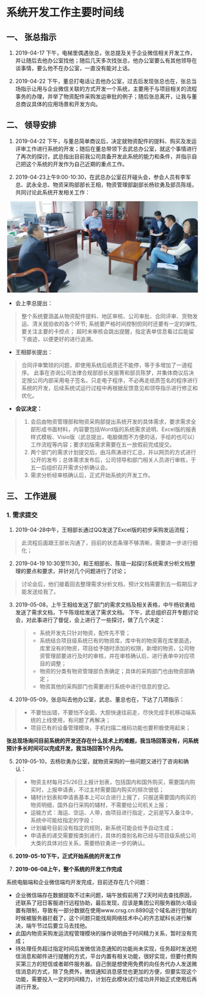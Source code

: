 # 系统开发工作主要时间线

## 一、 张总指示

1. 2019-04-17 下午，电梯里偶遇张总，张总提及关于企业微信相关开发工作，并让随后去他办公室找他；随后几天多次找张总，他办公室要么有其他领导在谈事情，要么他不在办公室，一直没有能对上话。

2. 2019-04-22 下午，董总打电话让去他办公室，过去后发现张总也在，张总当场指示让用与企业微信关联的方式开发一个系统，主要用于与项目相关的流程事务的办理，并举了物资配件采购发运审批的例子；随后张总离开，让我与董总商议具体的应用场景和开发方向。

## 二、 领导安排

1. 2019-04-22 下午，与董总简单商议后，决定就物资配件的提料、购买及发运评审工作进行系统的开发；随后在董总带领下去武总办公室，就这个事情进行了再次的探讨，武总指出目前我公司具备开发此系统的能力和条件，并指示自己把这个系统的开发作为自己近期的重点工作。

2. 2019-04-23上午9:00-10:30，在武总办公室召开碰头会，参会人员有李军总、武永全总、物资采购部部长王相，物资管理部副部长杨钦勇及部员陈瑶，共同讨论此系统开发相关工作：

<p align="center"><img src="/brief_meeting_190423.jpg" width="500">

- 会上李总提出：
> 整个系统要涵盖从物资配件提料、地区审核、公司审批、合同评审、货物发运、清关就验收的各个环节;
> 系统要严格时间控制但同时还要有一定的弹性,要关注主要的卡控点；
> 超时未审核会跳出提醒，指定表单信息看过后能留下痕迹，以便更好的进行追溯。

- 王相部长提出：
> 合同评审繁琐的问题，即使用系统后纸质还不能停，等于多增加了一道程序。
> 此事在咨询公司法律合规部部长吴振箐和部员陈梦，并集体商议后决定按公司内部采用电子签名，只走电子程序，不必再走纸质签名的程序进行系统的开发，后续系统试运行过程中再根据反馈意见和领导指示进行修正和优化。

- **会议决定：**

> 1. 会后由物资管理部和物资采购部提出系统开发的具体需求，要求需求全部形成书面材料，内容要包括Word版的系统需求说明、Excel版的报表样式模板、Visio版（武总提出，电脑做图不方便的话，手绘的也可以）工作流程等内容；要求初版需求需要在五一放假前完成提交。
> 2. 两个部门的需求计划提交后，由冯燕涛进行汇总，并以网页的方式进行公开的发布；总体需求发布后，公司领导和部门相关人员进行审核，于五一后组织召开需求分析确认会。
> 3. 需求分析经审核确认后，正式开始系统的开发工作。

## 三、 工作进展
  
### 1. 需求提交

1. 2019-04-28中午，王相部长通过QQ发送了Excel版的初步采购发运流程；
> 此流程后面跟王部长沟通了，目前的状态条理不够清晰，需要进一步进行细化；

2. 2019-04-19 10:30至11:30，和王相部长、陈瑶一起探讨系统需求分析文档整理的要点和要求，并针对几个问题进行了讨论；
> 讨论会后，他们接着回去整理需求分析文档，预计文档需要到五一假期后才能发送给我了。

3. 2019-05-08，上午王相给发送了部门的需求文档及相关表格，中午杨钦勇给发送了需求文档，下午陈瑶给发送了需求文档。
   下午，武总组织召开专题讨论会，对此事进行了督促，会上进行了一些探讨，做了几个决定：
   >- 系统开发先只针对物资，配件先不管；
   >- 系统结合项目级系统已有的物资库，库中有的物资需在库里面选，库里没有的物资，项目给予随时添加的权限，新增的物资，公司物资管理部要进行及时的审核，并在审核确认后，进行表单中对应项目的调整；
   >- 物资的分类有物资管理部负责确定；具体的采购部门也由物资部确定；
   >- 物资其他的采购部门也需要进行系统中进行信息的登记。
   
4. 2019-05-09，张总叫去他办公室，武总、董总也在，下达了几项指示：
>- 不要怕出错，不要怕不全面，大胆快速往前走，尽快完成手机移动端系统的上线使用，有问题了再解决；
>- 项目已有的设备管理模块，手机扫描二维码功能也要积极使用起来；  

**张总现场询问目前系统的开发还存在什么技术上的难题，我当场回答没有，问系统预计多长时间可以完成开发，我当场回答1个月内。**

5. 2019-05-10，去杨钦勇办公室，就物资采购的一些问题又进行了咨询和确认：
>- 物资主材每月25/26日上报计划表，包括国内和国外购买，需要国内购买时，上报申请表，不过主材需要国内购买的频次很低；
>- 辅材计划表和申请表基本上可以合进行上报了，只报送需要国内购买的物资明细，国外自行采购的辅材，不需要给公司机关上报；
>- 运输方式：海运、空运、人带，由项目进行指定，之前是写入备注中，系统中可能给指定的字段；
>- 计划编号目前没有指定的规则，新系统可能会给予自动生成；
>- 申请表的递交需要按类别进行，具体的类别名称已经与项目级系统公司大类的具体对应关系，需要杨钦勇进一步的确认。

6. **2019-05-10下午，正式开始系统的开发工作**

7. **2019-06-08上午，整个系统的开发工作完成**

  系统电脑端和企业微信端均开发完成，目前还存在几个问题：
- 企业微信端存在数据提取不过来问题，端午放假前用了2天时间去查找原因，还联系了冠日客服进行远程协助，最后发现，应该是集团公司服务器防火墙设置有限制，导致有一部分数据在使用www.crsg.cn:8890这个域名进行登陆的时候被服务器拦截了，这个问题只能找局网络技术中心的齐志斌科长进行解决，端午节过后要立马去找他。
- 此国内物资采购发运流程管理模块的操作说明由于时间精力关系，暂时没有完成；
- 待处理任务超过指定时间后发微信消息通知的功能尚未实现，任务超时发送短信消息和邮件进行提醒的方式，平台内置有相关功能，很好实现，但要付费购买第三方的短信或者邮件服务器。自己倒是想使用免费的向任务代办人发送微信消息的方式，除了免费外，微信通知消息感觉也更加的方便，但要实现这个功能，需要投入一定的时间精力，计划在此模块试行成功并开始正式使用后再进行开发。
